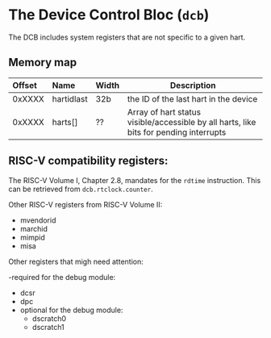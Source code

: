 # The Device Control Bloc (`dcb`)

The DCB includes system registers that are not specific to a given hart.

## Memory map

| Offset | Name | Width | Description | 
|:-------|:-----|:------|-------------|
| 0xXXXX | hartidlast | 32b | the ID of the last hart in the device |
| 0xXXXX | harts[] | ?? | Array of hart status visible/accessible by all harts, like bits for pending interrupts |


## RISC-V compatibility registers:

The RISC-V Volume I, Chapter 2.8, mandates for the `rdtime` instruction. This can be retrieved from `dcb.rtclock.counter`.

Other RISC-V registers from RISC-V Volume II:

- mvendorid 
- marchid 
- mimpid 
- misa 

Other registers that migh need attention:

-required for the debug module: 
  - dcsr 
  - dpc 
- optional for the debug module: 
  - dscratch0 
  - dscratch1 


